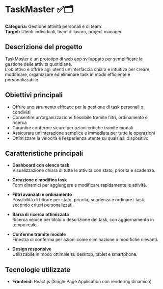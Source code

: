 # TaskMaster ✅🗂️  
**Categoria:** Gestione attività personali e di team  
**Target:** Utenti individuali, team di lavoro, project manager  

## Descrizione del progetto

TaskMaster è un prototipo di web app sviluppato per semplificare la gestione delle attività quotidiane.  
L’obiettivo è offrire agli utenti un’interfaccia chiara e intuitiva per creare, modificare, organizzare ed eliminare task in modo efficiente e personalizzabile.  

## Obiettivi principali

- Offrire uno strumento efficace per la gestione di task personali o condivisi  
- Consentire un’organizzazione flessibile tramite filtri, ordinamento e ricerca  
- Garantire conferme sicure per azioni critiche tramite modali  
- Assicurare un’interazione semplice e immediata per tutte le operazioni  
- Ottimizzare la velocità e l’esperienza utente su qualsiasi dispositivo  

## Caratteristiche principali

- **Dashboard con elenco task**  
Visualizzazione chiara di tutte le attività con stato, priorità e scadenza.

- **Creazione e modifica task**  
Form dinamici per aggiungere e modificare rapidamente le attività.

- **Filtri avanzati e ordinamento**  
Possibilità di filtrare per stato, priorità, scadenza e ordinare i task secondo criteri personalizzati.

- **Barra di ricerca ottimizzata**  
Ricerca veloce per titolo o descrizione del task, con aggiornamento in tempo reale.

- **Conferme tramite modale**  
Finestra di conferma per azioni come eliminazione o modifiche rilevanti.

- **Design responsive**  
Utilizzabile in modo ottimale su desktop, tablet e smartphone.

## Tecnologie utilizzate

- **Frontend:** React.js (Single Page Application con rendering dinamico)  
